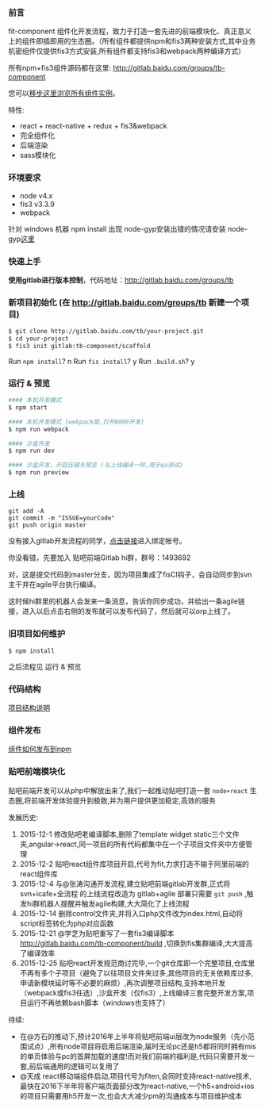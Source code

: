 ### 前言

fit-component 组件化开发流程，致力于打造一套先进的前端模块化、真正意义上的组件即插即用的生态圈。（所有组件都提供npm和fis3两种安装方式,其中业务机密组件仅提供fis3方式安装,所有组件都支持fis3和webpack两种编译方式）

所有npm+fis3组件源码都在这里: http://gitlab.baidu.com/groups/tb-component

您可以[移步这里浏览所有组件实例](http://fedev.baidu.com:8329)。

特性:

- react + react-native + redux + fis3&webpack
- 完全组件化
- 后端渲染
- sass模块化

### 环境要求

+ node v4.x
+ fis3 v3.3.9
+ webpack

针对 windows 机器 npm install 出现 node-gyp安装出错的情况请安装 node-gyp[这里](https://github.com/nodejs/node-gyp)

### 快速上手

**使用gitlab进行版本控制**，代码地址：http://gitlab.baidu.com/groups/tb

### 新项目初始化 (在 http://gitlab.baidu.com/groups/tb 新建一个项目)

```bash
$ git clone http://gitlab.baidu.com/tb/your-project.git
$ cd your-project
$ fis3 init gitlab:tb-component/scaffold
```

Run `npm install`? n
Run `fis install`? y
Run `.build.sh`?   y

### 运行 & 预览

```bash
#### 本机开发模式
$ npm start

#### 本机开发模式 (webpack版,打开8090开发)
$ npm run webpack

#### 沙盒开发
$ npm run dev

#### 沙盒开发，开启压缩与预览 (与上线编译一样,用于qa测试)
$ npm run preview
```

### 上线

````
git add -A
git commit -m "ISSUE=yourCode"
git push origin master
````

没有接入gitlab开发流程的同学，[点击链接](http://solar.baidu.com/ci/platform/#/gitlab)进入绑定帐号。

你没看错，先要加入 贴吧前端Gitlab hi群，群号：1493692

对，这是提交代码到master分支，因为项目集成了fisCI钩子，会自动同步到svn主干并在agile平台执行编译。

这时候hi群里的机器人会发来一条消息，告诉你同步成功，并给出一条agile链接，进入以后点击右侧的发布就可以发布代码了，然后就可以orp上线了。

### 旧项目如何维护

````
$ npm install
````

之后流程见 运行 & 预览

### 代码结构

[项目结构说明](doc/tree.md)

### 组件发布

[组件如何发布到npm](doc/publish.md)

### 贴吧前端模块化

贴吧前端开发可以从php中解放出来了,我们一起推动贴吧打造一套 `node+react` 生态圈,将前端开发体验提升到极致,并为用户提供更加稳定,高效的服务

发展历史:

1. 2015-12-1 修改贴吧老编译脚本,删除了template widget static三个文件夹,angular->react,同一项目的所有代码都集中在一个子项目文件夹中方便管理
2. 2015-12-2 贴吧react组件库项目开启,代号为fit,力求打造不输于阿里前端的react组件库
3. 2015-12-4 与@张涛沟通开发流程,建立贴吧前端gitlab开发群,正式将 svn+icafe+全流程 的上线流程改造为 gitlab+agile 部署只需要 `git push` ,触发hi群机器人提醒并触发agile构建,大大简化了上线流程
4. 2015-12-14 删除control文件夹,并将入口php文件改为index.html,自动将script标签转化为php对应函数
5. 2015-12-21 @学芝为贴吧重写了一套fis3编译脚本 http://gitlab.baidu.com/tb-component/build ,切换到fis集群编译,大大提高了编译效率
6. 2015-12-25 贴吧react开发规范商讨完毕,一个git仓库即一个完整项目,仓库里不再有多个子项目（避免了以往项目文件夹过多,其他项目的无关依赖库过多,申请新模块延时等不必要的麻烦）,再次调整项目结构,支持本地开发（webpack或fis3任选）,沙盒开发（仅fis3）,上线编译三套完整开发方案,项目运行不再依赖bash脚本（windows也支持了）

待续:

- 在@方石的推动下,预计2016年上半年将贴吧前端ui层改为node服务（先小范围试点）,所有node项目将启用后端渲染,届时无论pc还是h5都将同时拥有mis的单页体验与pc的首屏加载的速度!而对我们前端的福利是,代码只需要开发一套,前后端通用的逻辑可以复用了
- @天成 react移动端组件启动,项目代号为fiten,会同时支持react-native技术,最快在2016下半年将客户端页面部分改为react-native,一个h5+android+ios的项目只需要用h5开发一次,也会大大减少pm的沟通成本与项目维护成本